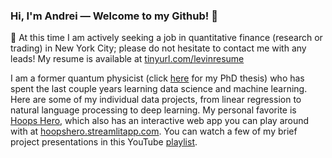 ### Hi, I'm Andrei — Welcome to my Github! 👋

📌 At this time I am actively seeking a job in quantitative finance (research or trading) in New York City; please do not hesitate to contact me with any leads!  My resume is available at [tinyurl.com/levinresume](https://tinyurl.com/levinresume)

I am a former quantum physicist (click [here](https://dash.harvard.edu/handle/1/41121324) for my PhD thesis) who has spent the last couple years learning data science and machine learning.   Here are some of my individual data projects, from linear regression to natural language processing to deep learning.  My personal favorite is [Hoops Hero](https://github.com/andreilevin/HoopsHero#hoops-hero), which also has an interactive web app you can play around with at [hoopshero.streamlitapp.com](https://hoopshero.streamlitapp.com).  You can watch a few of my brief project presentations in this YouTube [playlist](https://www.youtube.com/playlist?list=PLp0KPsix0c83NVM9DUZZZ6CvinG6qOK0M).


<!--
**andreilevin/andreilevin** is a ✨ _special_ ✨ repository because its `README.md` (this file) appears on your GitHub profile.

Here are some ideas to get you started:

- 🔭 I’m currently working on ...
- 🌱 I’m currently learning ...
- 👯 I’m looking to collaborate on ...
- 🤔 I’m looking for help with ...
- 💬 Ask me about ...
- 📫 How to reach me: ...
- 😄 Pronouns: ...
- ⚡ Fun fact: ...
-->
